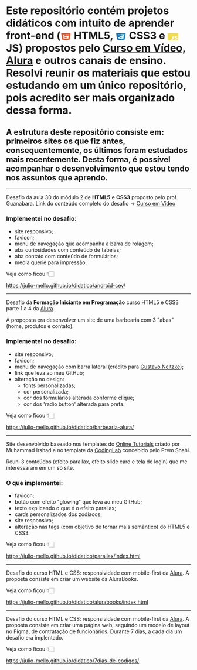 # Este repositório contém projetos didáticos com intuito de aprender front-end (<img align="center" alt="logo-HTML" height="20" width="30" src="https://raw.githubusercontent.com/devicons/devicon/master/icons/html5/html5-original.svg"> HTML5, <img align="center" alt="logo-CSS" height="20" width="30" src="https://raw.githubusercontent.com/devicons/devicon/master/icons/css3/css3-original.svg"> CSS3 e <img align="center" alt="logo-Js" height="20" width="30" src="https://raw.githubusercontent.com/devicons/devicon/master/icons/javascript/javascript-plain.svg"> JS) propostos pelo [Curso em Vídeo](https://www.youtube.com/c/CursoemV%C3%ADdeo), [Alura](https://www.alura.com.br/) e outros canais de ensino. Resolvi reunir os materiais que estou estudando em um único repositório, pois acredito ser mais organizado dessa forma. 

## A estrutura deste repositório consiste em: primeiros sites os que fiz antes, consequentemente, os últimos foram estudados mais recentemente. Desta forma, é possível acompanhar o desenvolvimento que estou tendo nos assuntos que aprendo.
            
___
Desafio da aula 30 do módulo 2 de **HTML5** e **CSS3** proposto pelo prof. Guanabara. Link do conteúdo completo do desafio → [Curso em Vídeo](https://www.youtube.com/watch?v=xS2D9x8odoE&list=PLHz_AreHm4dlUpEXkY1AyVLQGcpSgVF8s&index=30&t=11s&ab_channel=CursoemV%C3%ADdeo) 

### Implementei no desafio:
* site responsivo;
* favicon; 
* menu de navegação que acompanha a barra de rolagem;
* aba curiosidades com conteúdo de tabelas;
* aba contato com conteúdo de formulários;
* media querie para impressão.

Veja como ficou 👇🏻

https://julio-mello.github.io/didatico/android-cev/
___
Desafio da **Formação Iniciante em Programação** curso HTML5 e CSS3 parte 1 a 4 da [Alura](https://www.alura.com.br/). 

A propopsta era desenvolver um site de uma barbearia com 3 "abas" (home, produtos e contato).

### Implementei no desafio:
* site responsivo;
* favicon; 
* menu de navegação com barra lateral (crédito para [Gustavo Neitzke](https://www.youtube.com/watch?v=Pjb-66eTrik&list=WL&index=8&t=1s)); 
* link que leva ao meu GitHub;
* alteração no design:            
   + fonts personalizadas;
   + cor personalizada;
   + cor dos formulários alterada conforme clique;
   + cor dos 'radio button' alterada para preta. 

Veja como ficou 👇🏻

https://julio-mello.github.io/didatico/barbearia-alura/
___
Site desenvolvido baseado nos templates do [Online Tutorials](https://www.youtube.com/watch?v=1wfeqDyMUx4&list=PL9r7593_w4itixZhIIM4sMohURqNq3ZNr&index=2&t=705s) criado por Muhammad Irshad e no template da [CodingLab](https://www.youtube.com/watch?v=qOO6lVMhmGc&list=WL&index=11&t=531s) concebido pelo Prem Shahi.

Reuni 3 conteúdos (efeito parallax, efeito slide card e tela de login) que me interessaram em um só site.

### O que implementei:
* favicon;
* botão com efeito "glowing" que leva ao meu GitHub;
* texto explicando o que é o efeito parallax;
* cards personalizados dos zodíacos;
* site responsivo;
* alteração nas tags (com objetivo de tornar mais semântico) do HTML5 e CSS3. 

Veja como ficou 👇🏻

https://julio-mello.github.io/didatico/parallax/index.html
___
Desafio do curso HTML e CSS: responsividade com mobile-first da [Alura](https://www.alura.com.br/). A proposta consiste em criar um website da AluraBooks.

Veja como ficou 👇🏻

https://julio-mello.github.io/didatico/alurabooks/index.html

___
Desafio do curso HTML e CSS: responsividade com mobile-first da [Alura](https://www.alura.com.br/).
A proposta consiste em criar uma página web, seguindo um modelo de layout no Figma,  de contratação de funcionários. Durante 7 dias, a cada dia um desafio era implentado.

Veja como ficou 👇🏻

https://julio-mello.github.io/didatico/7dias-de-codigos/
